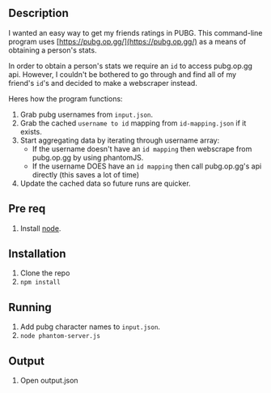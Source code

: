 ## Description
I wanted an easy way to get my friends ratings in PUBG. This command-line program uses 
[https://pubg.op.gg/](https://pubg.op.gg/) as a means of obtaining a person's stats.

In order to obtain a person's stats we require an `id` to access pubg.op.gg api. However,
I couldn't be bothered to go through and find all of my friend's `id`'s and decided to make a webscraper instead.

Heres how the program functions:
1. Grab pubg usernames from `input.json`.
2. Grab the cached `username to id` mapping from `id-mapping.json` if it exists.
3. Start aggregating data by iterating through username array:
    - If the username doesn't have an `id mapping` then webscrape from pubg.op.gg by using phantomJS.
    - If the username DOES have an `id mapping` then call pubg.op.gg's api directly (this saves a lot of time)
4. Update the cached data so future runs are quicker.


## Pre req
1. Install [node](https://nodejs.org/en/).

## Installation
1. Clone the repo
2. `npm install`

## Running
1. Add pubg character names to `input.json`. 
2. `node phantom-server.js`

## Output
1. Open output.json